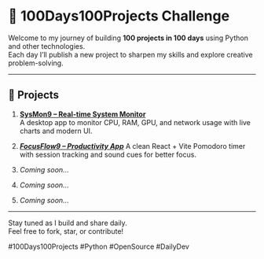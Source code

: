 # 💯 100Days100Projects Challenge

Welcome to my journey of building **100 projects in 100 days** using Python and other technologies.  
Each day I’ll publish a new project to sharpen my skills and explore creative problem-solving.

---

## 🚀 Projects

1. **[SysMon9 – Real-time System Monitor](https://github.com/thenabinamallik/Sysmon9)**  
   A desktop app to monitor CPU, RAM, GPU, and network usage with live charts and modern UI.

2. ***[FocusFlow9 – Productivity App](https://github.com/thenabinamallik/focusflow9)***
   A clean React + Vite Pomodoro timer with session tracking and sound cues for better focus.
   
4. _Coming soon..._
5. _Coming soon..._
6. _Coming soon..._

---

Stay tuned as I build and share daily.  
Feel free to fork, star, or contribute!

#100Days100Projects #Python #OpenSource #DailyDev
